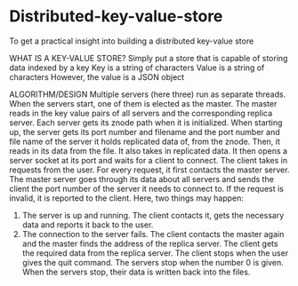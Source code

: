 # Distributed-key-value-store
To get a practical insight into building a distributed key-value store

WHAT IS A KEY-VALUE STORE?
Simply put a store that is capable of storing data indexed by a key
Key is a string of characters
Value is a string of characters
However, the value is a JSON object

ALGORITHM/DESIGN
Multiple servers (here three) run as separate threads. When the
servers start, one of them is elected as the master. The master reads in the
key value pairs of all servers and the corresponding replica server. Each
server gets its znode path when it is initialized. When starting up, the server
gets its port number and filename and the port number and file name of the
server it holds replicated data of, from the znode. Then, it reads in its data
from the file. It also takes in replicated data. It then opens a server socket at
its port and waits for a client to connect.
The client takes in requests from the user. For every request, it first contacts
the master server. The master server goes through its data about all servers
and sends the client the port number of the server it needs to connect to. If
the request is invalid, it is reported to the client. Here, two things may
happen:
1. The server is up and running. The client contacts it, gets the necessary
data and reports it back to the user.
2. The connection to the server fails. The client contacts the master again
and the master finds the address of the replica server. The client gets the
required data from the replica server.
The client stops when the user gives the quit command. The servers stop
when the number 0 is given. When the servers stop, their data is written back
into the files.
